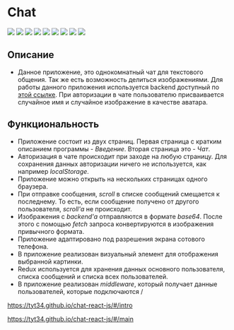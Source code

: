 # Chat

![](https://shields.io/badge/-HTML-orange)
![](https://shields.io/badge/-SCSS-C76494)
![](https://shields.io/badge/-JavaScript-yellow)
![](https://shields.io/badge/-React.JS-05D9FF)
![](https://shields.io/badge/-TypeScript-2D79C7)
![](https://shields.io/badge/-ESLint-4A31C3)
![](https://shields.io/badge/-Redux-764ABC)
![](https://shields.io/badge/-Redux_Toolkit-764ABC)
![](https://shields.io/badge/-Socket.io-010101)

## Описание
* Данное приложение, это однокомнатный чат для текстового общения. Так же есть возможность делиться изображениями. Для работы данного приложения используется backend доступный по [этой ссылке](https://github.com/tyt34/chat-node-js). При авторизации в чате пользователю присваивается случайное имя и случайное изображение в качестве аватара. 

## Функциональность
* Приложение состоит из двух страниц. Первая страница с кратким описанием программы - *Введение*. Вторая страница это - *Чат*. 
* Авторизация в чате происходит при заходе на любую страницу. Для сохранения данных авторизации ничего не используется, как например *localStorage*.
* Приложение можно открыть на нескольких страницах одного браузера.
* При отправке сообщения, *scroll* в списке сообщений смещается к последнему. То есть, если сообщение получено от другого пользователя, *scroll'а* не происходит.
* Изображения с *backend'а* отправляются в формате *base64*. После этого с помощью *fetch* запроса конвертируются в изображения привычного формата. 
* Приложение адаптировано под разрешения экрана сотового телефона. 
* В приложение реализован визуальный элемент для отображения выбранной картинки.
* Redux используется для хранения данных основного пользователя, списка сообщений и списка всех пользователей.
* В приложение реализован *middleware*, который получает данные пользователей, которые подключаются / 

https://tyt34.github.io/chat-react-js/#/intro

https://tyt34.github.io/chat-react-js/#/main
